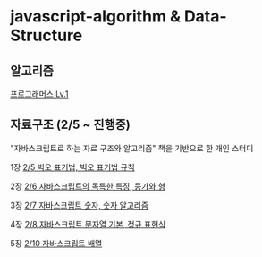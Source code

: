 # javascript-algorithm & Data-Structure

## 알고리즘

[프로그래머스 Lv.1](https://github.com/leeheejuuun/javascript-algorithm/tree/main/programmers/Level.1)

## 자료구조 (2/5 ~ 진행중)

"자바스크립트로 하는 자료 구조와 알고리즘" 책을 기반으로 한 개인 스터디

1장 [2/5 빅오 표기법, 빅오 표기법 규칙](https://github.com/leeheejuuun/javascript-algorithm/blob/main/datastructure/1%EC%9E%A5%20%EB%B9%85%EC%98%A4%20%ED%91%9C%EA%B8%B0%EB%B2%95.md)

2장 [2/6 자바스크립트의 독특한 특징, 등가와 형](https://github.com/leeheejuuun/javascript-algorithm-datastructure/blob/main/datastructure/2%EC%9E%A5%20%EC%9E%90%EB%B0%94%EC%8A%A4%ED%81%AC%EB%A6%BD%ED%8A%B8%EC%9D%98%20%EB%8F%85%ED%8A%B9%ED%95%9C%20%ED%8A%B9%EC%A7%95.md)

3장 [2/7 자바스크립트 숫자, 숫자 알고리즘](https://github.com/leeheejuuun/javascript-algorithm-datastructure/blob/main/datastructure/3%EC%9E%A5%20%EC%9E%90%EB%B0%94%EC%8A%A4%ED%81%AC%EB%A6%BD%ED%8A%B8%20%EC%88%AB%EC%9E%90.md)

4장 [2/8 자바스크립트 문자열 기본, 정규 표현식](https://github.com/leeheejuuun/javascript-algorithm-datastructure/blob/main/datastructure/4%EC%9E%A5%20%EC%9E%90%EB%B0%94%EC%8A%A4%ED%81%AC%EB%A6%BD%ED%8A%B8%20%EB%AC%B8%EC%9E%90%EC%97%B4.md)

5장 [2/10 자바스크립트 배열](https://github.com/leeheejuuun/javascript-algorithm-datastructure/blob/main/datastructure/5%EC%9E%A5%20%EC%9E%90%EB%B0%94%EC%8A%A4%ED%81%AC%EB%A6%BD%ED%8A%B8%20%EB%B0%B0%EC%97%B4.md)
